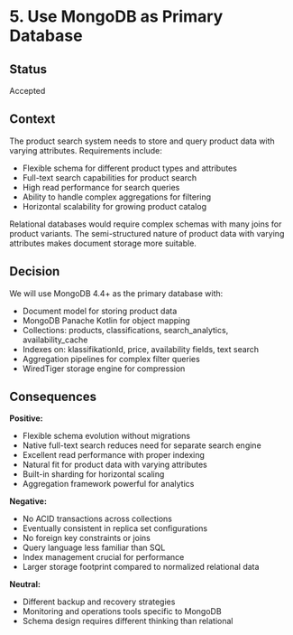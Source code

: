 # 5. Use MongoDB as Primary Database

## Status

Accepted

## Context

The product search system needs to store and query product data with varying attributes. Requirements include:
- Flexible schema for different product types and attributes
- Full-text search capabilities for product search
- High read performance for search queries
- Ability to handle complex aggregations for filtering
- Horizontal scalability for growing product catalog

Relational databases would require complex schemas with many joins for product variants. The semi-structured nature of product data with varying attributes makes document storage more suitable.

## Decision

We will use MongoDB 4.4+ as the primary database with:
- Document model for storing product data
- MongoDB Panache Kotlin for object mapping
- Collections: products, classifications, search_analytics, availability_cache
- Indexes on: klassifikationId, price, availability fields, text search
- Aggregation pipelines for complex filter queries
- WiredTiger storage engine for compression

## Consequences

**Positive:**
- Flexible schema evolution without migrations
- Native full-text search reduces need for separate search engine
- Excellent read performance with proper indexing
- Natural fit for product data with varying attributes
- Built-in sharding for horizontal scaling
- Aggregation framework powerful for analytics

**Negative:**
- No ACID transactions across collections
- Eventually consistent in replica set configurations
- No foreign key constraints or joins
- Query language less familiar than SQL
- Index management crucial for performance
- Larger storage footprint compared to normalized relational data

**Neutral:**
- Different backup and recovery strategies
- Monitoring and operations tools specific to MongoDB
- Schema design requires different thinking than relational